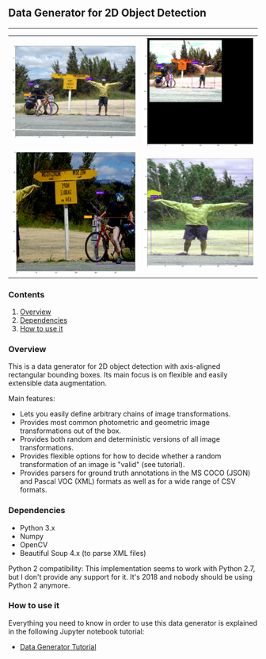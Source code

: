 ## Data Generator for 2D Object Detection
---

| | |
|---|---|
| ![img01](examples/image01_original.png) | ![img01](examples/image01_processed01.png) |
| ![img01](examples/image01_processed02.png) | ![img01](examples/image01_processed03.png) |

### Contents

1. [Overview](#overview)
2. [Dependencies](#dependencies)
3. [How to use it](#how-to-use-it)

### Overview

This is a data generator for 2D object detection with axis-aligned rectangular bounding boxes. Its main focus is on flexible and easily extensible data augmentation.

Main features:
* Lets you easily define arbitrary chains of image transformations.
* Provides most common photometric and geometric image transformations out of the box.
* Provides both random and deterministic versions of all image transformations.
* Provides flexible options for how to decide whether a random transformation of an image is "valid" (see tutorial).
* Provides parsers for ground truth annotations in the MS COCO (JSON) and Pascal VOC (XML) formats as well as for a wide range of CSV formats.

### Dependencies

* Python 3.x
* Numpy
* OpenCV
* Beautiful Soup 4.x (to parse XML files)

Python 2 compatibility: This implementation seems to work with Python 2.7, but I don't provide any support for it. It's 2018 and nobody should be using Python 2 anymore.

### How to use it

Everything you need to know in order to use this data generator is explained in the following Jupyter notebook tutorial:

* [Data Generator Tutorial](data_generator_tutorial.ipynb)
